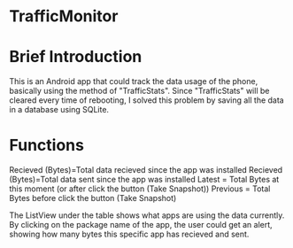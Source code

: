 # TrafficMonitor
# Brief Introduction

  This is an Android app that could track the data usage of the phone, basically using the method of "TrafficStats".
  Since "TrafficStats" will be cleared every time of rebooting, I solved this problem by saving all the data in a database using SQLite. 
  
# Functions
  Recieved (Bytes)=Total data recieved since the app was installed
  Recieved (Bytes)=Total data sent since the app was installed
  Latest = Total Bytes at this moment (or after click the button (Take Snapshot))
  Previous = Total Bytes before click the button (Take Snapshot)
  
  The ListView under the table shows what apps are using the data currently.
  By clicking on the package name of the app, the user could get an alert, showing how many bytes this specific app has recieved and sent. 
